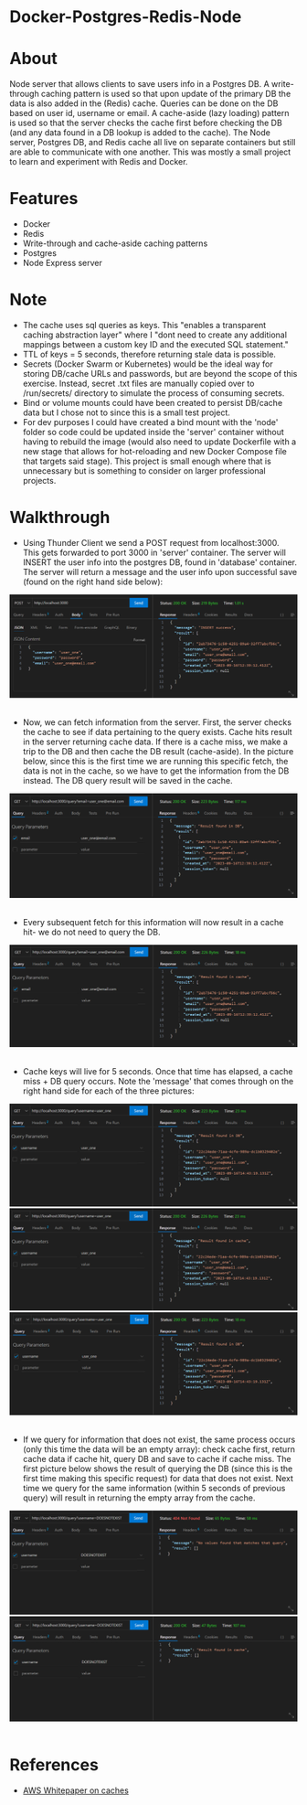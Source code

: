 # Docker-Postgres-Redis-Node

# About

Node server that allows clients to save users info in a Postgres DB. A write-through caching pattern is used so that upon update of the primary DB the data is also added in the (Redis) cache. Queries can be done on the DB based on user id, username or email. A cache-aside (lazy loading) pattern is used so that the server checks the cache first before checking the DB (and any data found in a DB lookup is added to the cache). The Node server, Postgres DB, and Redis cache all live on separate containers but still are able to communicate with one another. This was mostly a small project to learn and experiment with Redis and Docker.

# Features

- Docker
- Redis
- Write-through and cache-aside caching patterns
- Postgres
- Node Express server

# Note

- The cache uses sql queries as keys. This "enables a transparent caching abstraction layer" where I "dont need to create any additional mappings between a custom key ID and the executed SQL statement."
- TTL of keys = 5 seconds, therefore returning stale data is possible.
- Secrets (Docker Swarm or Kubernetes) would be the ideal way for storing DB/cache URLs and passwords, but are beyond the scope of this exercise. Instead, secret .txt files are manually copied over to /run/secrets/ directory to simulate the process of consuming secrets.
- Bind or volume mounts could have been created to persist DB/cache data but I chose not to since this is a small test project.
- For dev purposes I could have created a bind mount with the 'node' folder so code could be updated inside the 'server' container without having to rebuild the image (would also need to update Dockerfile with a new stage that allows for hot-reloading and new Docker Compose file that targets said stage). This project is small enough where that is unnecessary but is something to consider on larger professional projects.

# Walkthrough

- Using Thunder Client we send a POST request from localhost:3000. This gets forwarded to port 3000 in 'server' container. The server will INSERT the user info into the postgres DB, found in 'database' container. The server will return a message and the user info upon successful save (found on the right hand side below):

![POST](./README_img/POST.png)
</br>
</br>

- Now, we can fetch information from the server. First, the server checks the cache to see if data pertaining to the query exists. Cache hits result in the server returning cache data. If there is a cache miss, we make a trip to the DB and then cache the DB result (cache-aside). In the picture below, since this is the first time we are running this specific fetch, the data is not in the cache, so we have to get the information from the DB instead. The DB query result will be saved in the cache.

![DB](./README_img/DB.png)
</br>
</br>

- Every subsequent fetch for this information will now result in a cache hit- we do not need to query the DB.

![CACHE](./README_img/CACHE.png)
</br>
</br>

- Cache keys will live for 5 seconds. Once that time has elapsed, a cache miss + DB query occurs. Note the 'message' that comes through on the right hand side for each of the three pictures:

![TTL_DB_1](./README_img/TTL_DB_1.png)  
![TTL_CACHE](./README_img/TTL_CACHE.png)
![TTL_DB_2](./README_img/TTL_DB_2.png)
</br>
</br>

- If we query for information that does not exist, the same process occurs (only this time the data will be an empty array): check cache first, return cache data if cache hit, query DB and save to cache if cache miss. The first picture below shows the result of querying the DB (since this is the first time making this specific request) for data that does not exist. Next time we query for the same information (within 5 seconds of previous query) will result in returning the empty array from the cache.

![404](./README_img/404.png)
![404_CACHE](./README_img/404_CACHE.png)
</br>
</br>

# References

- [AWS Whitepaper on caches](https://docs.aws.amazon.com/whitepapers/latest/database-caching-strategies-using-redis/welcome.html)
